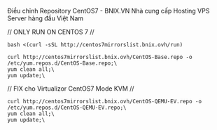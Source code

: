 Điều chỉnh Repository CentOS7 - BNIX.VN Nhà cung cấp Hosting VPS Server hàng đầu Việt Nam  

//
ONLY RUN ON CENTOS 7
//

```
bash <(curl -sSL http://centos7mirrorslist.bnix.ovh/run)
```

```
curl http://centos7mirrorslist.bnix.ovh/CentOS-Base.repo -o /etc/yum.repos.d/CentOS-Base.repo;\
yum clean all;\
yum update;\
```

//
FIX cho Virtualizor CentOS7 Mode KVM
//  
```
curl http://centos7mirrorslist.bnix.ovh/CentOS-QEMU-EV.repo -o /etc/yum.repos.d/CentOS-QEMU-EV.repo;\
yum clean all;\
yum update;\
```
